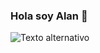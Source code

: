 ### Hola soy Alan 👋



![Texto alternativo](https://agenciadeaprendizaje.bue.edu.ar/wp-content/uploads/2021/04/Programador.jpg)






<!--
**alanespinoza2001/alanespinoza2001** is a ✨ _special_ ✨ repository because its `README.md` (this file) appears on your GitHub profile.

Here are some ideas to get you started:

- 🔭 I’m currently working on ...
- 🌱 I’m currently learning ...
- 👯 I’m looking to collaborate on ...
- 🤔 I’m looking for help with ...
- 💬 Ask me about ...
- 📫 How to reach me: ...
- 😄 Pronouns: ...
- ⚡ Fun fact: ...
-->
